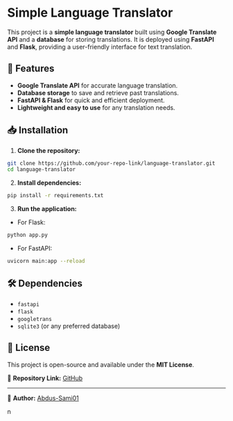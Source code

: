 # Simple Language Translator

This project is a **simple language translator** built using **Google Translate API** and a **database** for storing translations. It is deployed using **FastAPI** and **Flask**, providing a user-friendly interface for text translation.

## 🚀 Features
- **Google Translate API** for accurate language translation.
- **Database storage** to save and retrieve past translations.
- **FastAPI & Flask** for quick and efficient deployment.
- **Lightweight and easy to use** for any translation needs.

## 📥 Installation

1. **Clone the repository:**
```sh
git clone https://github.com/your-repo-link/language-translator.git
cd language-translator
```

2. **Install dependencies:**
```sh
pip install -r requirements.txt
```

3. **Run the application:**
- For Flask:
```sh
python app.py
```
- For FastAPI:
```sh
uvicorn main:app --reload
```

## 🛠 Dependencies
- `fastapi`
- `flask`
- `googletrans`
- `sqlite3` (or any preferred database)

## 📜 License
This project is open-source and available under the **MIT License**.

📌 **Repository Link:** [GitHub](https://github.com/your-repo-link/language-translator)

---
🔹 **Author:** [Abdus-Sami01](https://github.com/Abdus-Sami01)

n
